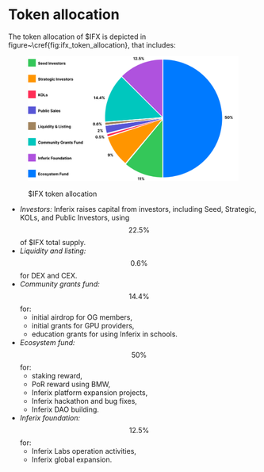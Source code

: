 # Token allocation

The token allocation of $IFX is depicted in figure\~\cref{fig:ifx\_token\_allocation}, that includes:

<figure><img src="../../../.gitbook/assets/token-allocation-chart.svg" alt=""><figcaption><p>$IFX token allocation</p></figcaption></figure>

* _Investors:_ Inferix raises capital from investors, including Seed, Strategic, KOLs, and Public Investors, using $$22.5\%$$ of $IFX total supply.
* _Liquidity and listing:_ $$0.6\%$$ for DEX and CEX.
* _Community grants fund:_ $$14.4\%$$ for:
  * initial airdrop for OG members,
  * initial grants for GPU providers,
  * education grants for using Inferix in schools.
* _Ecosystem fund:_ $$50\%$$ for:
  * staking reward,
  * PoR reward using BMW,
  * Inferix platform expansion projects,
  * Inferix hackathon and bug fixes,
  * Inferix DAO building.
* _Inferix foundation:_ $$12.5\%$$ for:
  * Inferix Labs operation activities,
  * Inferix global expansion.
